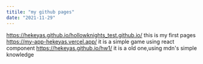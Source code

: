 ```yaml
---
titile: "my github pages"
date: "2021-11-29"
---
```

https://hekeyas.github.io/hollowknights_test.github.io/ this is my first pages 
https://my-app-hekeyas.vercel.app/ it is a simple game using react component
https://hekeyas.github.io/hw1/ it is a old one,using mdn's simple knowledge 